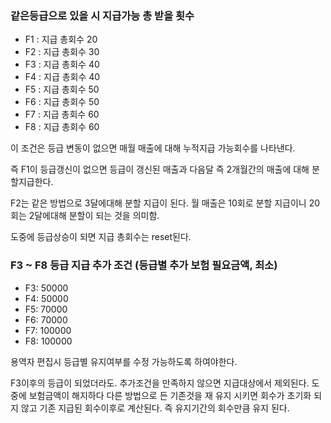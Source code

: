 ### 같은등급으로 있을 시 지급가능 총 받을 횟수

- F1 : 지급 총회수 20
- F2 : 지급 총회수 30
- F3 : 지급 총회수 40
- F4 : 지급 총회수 40
- F5 : 지급 총회수 50
- F6 : 지급 총회수 50
- F7 : 지급 총회수 60
- F8 : 지급 총회수 60

이 조건은 등급 변동이 없으면 매월 매출에 대해 누적지급 가능회수를 나타낸다.

즉 F1이 등급갱신이 없으면 등급이 갱신된 매출과 다음달 즉 2개월간의 매출에 대해 분할지급한다.

F2는 같은 방법으로 3달에대해 분할 지급이 된다. 월 매출은 10회로 분할 지급이니 20회는 2달에대해 분할이 되는 것을 의미함.

도중에 등급상승이 되면 지급 총회수는 reset된다.

### F3 ~ F8 등급 지급 추가 조건 (등급별 추가 보험 필요금액, 최소)

- F3: 50000
- F4: 50000
- F5: 70000
- F6: 70000
- F7: 100000
- F8: 100000

용역자 편집시 등급별 유지여부를 수정 가능하도록 하여야한다.

F3이후의 등급이 되었더라도. 추가조건을 만족하지 않으면 지급대상에서 제외된다. 도중에 보험금액이 해지하다 다른 방법으로 든 기존것을 재 유지 시키면 회수가 초기화 되지 않고 기존 지급된 회수이후로 계산된다. 즉 유지기간의 회수만큼 유지 된다.
